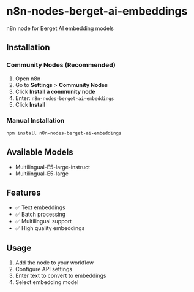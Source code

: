 # n8n-nodes-berget-ai-embeddings

n8n node for Berget AI embedding models

## Installation

### Community Nodes (Recommended)

1. Open n8n
2. Go to **Settings** > **Community Nodes**
3. Click **Install a community node**
4. Enter: `n8n-nodes-berget-ai-embeddings`
5. Click **Install**

### Manual Installation

```bash
npm install n8n-nodes-berget-ai-embeddings
```

## Available Models

- Multilingual-E5-large-instruct
- Multilingual-E5-large

## Features

- ✅ Text embeddings
- ✅ Batch processing
- ✅ Multilingual support
- ✅ High quality embeddings

## Usage

1. Add the node to your workflow
2. Configure API settings
3. Enter text to convert to embeddings
4. Select embedding model

